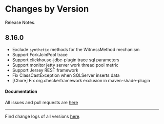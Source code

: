 Changes by Version
==================
Release Notes.

8.16.0
------------------

* Exclude `synthetic` methods for the WitnessMethod mechanism
* Support ForkJoinPool trace
* Support clickhouse-jdbc-plugin trace sql parameters
* Support monitor jetty server work thread pool metric
* Support Jersey REST framework
* Fix ClassCastException when SQLServer inserts data 
* [Chore] Fix org.checkerframework exclusion in maven-shade-plugin

#### Documentation


All issues and pull requests are [here](https://github.com/apache/skywalking/milestone/175?closed=1)

------------------
Find change logs of all versions [here](changes).
